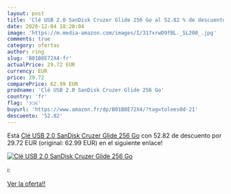 ```yaml
---
layout: post
title: 'Clé USB 2.0 SanDisk Cruzer Glide 256 Go al 52.82 % de descuento'
date: 2020-12-04 18:28:04
image: 'https://m.media-amazon.com/images/I/317xrwD9fBL._SL200_.jpg'
comments: true
category: ofertas
author: ring
slug: 'B01B8E72X4-fr'
actualPrice: 29.72 EUR
currency: EUR
price: 29.72
comparePrice: 62.99 EUR
prodname: 'Clé USB 2.0 SanDisk Cruzer Glide 256 Go'
country: 'fr'
flag: '🇫🇷'
buyurl: 'https://www.amazon.fr/dp/B01B8E72X4/?tag=tolees0d-21'
descuento: '52.82'
---
```


Está [Clé USB 2.0 SanDisk Cruzer Glide 256 Go](https://www.amazon.fr/dp/B01B8E72X4/?tag=tolees0d-21) con 52.82 de descuento por 29.72 EUR (original: 62.99 EUR) en el siguiente enlace!

[![Clé USB 2.0 SanDisk Cruzer Glide 256 Go](https://m.media-amazon.com/images/I/317xrwD9fBL._SL200_.jpg)](https://www.amazon.fr/dp/B01B8E72X4/?tag=tolees0d-21)

ℹ️:


[Ver la oferta!!](https://www.amazon.fr/dp/B01B8E72X4/?tag=tolees0d-21)
